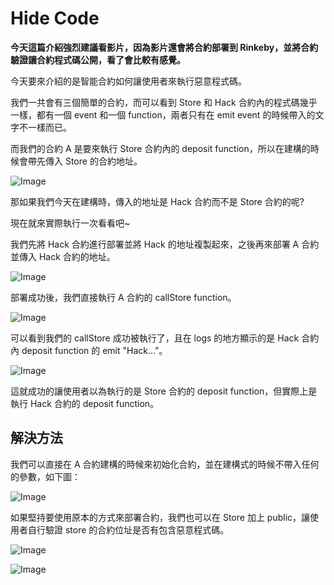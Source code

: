 # Hide Code

**今天這篇介紹強烈建議看影片，因為影片還會將合約部署到 Rinkeby，並將合約驗證讓合約程式碼公開，看了會比較有感覺。**

今天要來介紹的是智能合約如何讓使用者來執行惡意程式碼。

我們一共會有三個簡單的合約，而可以看到 Store 和 Hack 合約內的程式碼幾乎一樣，都有一個 event 和一個 function，兩者只有在 emit event 的時候帶入的文字不一樣而已。

而我們的合約 A 是要來執行 Store 合約內的 deposit function，所以在建構的時候會帶先傳入 Store 的合約地址。

![Image](https://i.imgur.com/QXHKGJS.png)

那如果我們今天在建構時，傳入的地址是 Hack 合約而不是 Store 合約的呢?

現在就來實際執行一次看看吧~

我們先將 Hack 合約進行部署並將 Hack 的地址複製起來，之後再來部署 A 合約並傳入 Hack 合約的地址。

![Image](https://i.imgur.com/4g9Q64g.png)

部署成功後，我們直接執行 A 合約的 callStore function。

![Image](https://i.imgur.com/KrJU5Hq.png)

可以看到我們的 callStore 成功被執行了，且在 logs 的地方顯示的是 Hack 合約內 deposit function 的 emit "Hack..."。

![Image](https://i.imgur.com/hZgWXNC.png)

這就成功的讓使用者以為執行的是 Store 合約的 deposit function，但實際上是執行 Hack 合約的 deposit function。

## 解決方法

我們可以直接在 A 合約建構的時候來初始化合約，並在建構式的時候不帶入任何的參數，如下圖：

![Image](https://i.imgur.com/ND5FzN1.png)

如果堅持要使用原本的方式來部署合約，我們也可以在 Store 加上 public，讓使用者自行驗證 store 的合約位址是否有包含惡意程式碼。

![Image](https://i.imgur.com/kakBdzD.png)

![Image](https://i.imgur.com/awZ4Sti.png)

